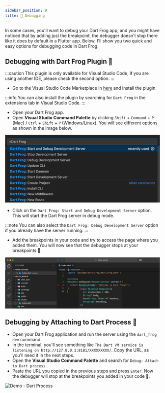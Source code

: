 ```yaml
---
sidebar_position: 9
title: 🐛 Debugging
---
```


In some cases, you'll want to debug your Dart Frog app, and you might have noticed that by adding just the breakpoint, the debugger doesn't stop there like it does by default in a Flutter app.
Below, I'll show you two quick and easy options for debugging code in Dart Frog.

## Debugging with Dart Frog Plugin 🐸

:::caution
This plugin is only available for Visual Studio Code, if you are using another IDE, please check the second option.
:::

- Go to the Visual Studio Code Marketplace in [here](https://marketplace.visualstudio.com/items?itemName=VeryGoodVentures.dart-frog) and install the plugin.

:::info
You can also install the plugin by searching for `Dart Frog` in the extensions tab in Visual Studio Code.
:::

- Open your Dart Frog app.
- Open **Visual Studio Command Palette** by clicking `Shift` + `Command` + `P` (Mac) / `Ctrl` + `Shift` + `P` (Windows/Linux).
You will see different options as shown in the image below.

![Dart Frog Plugin Options](images/dart_frog_plugin_options.png)

- Click on the `Dart Frog: Start and Debug Development Server` option. This will start the Dart Frog server in debug mode.

:::note
You can also select the `Dart Frog: Debug Development Server` option if you already have the server running.
:::

- Add the breakpoints in your code and try to access the page where you added them. You will now see that the debugger stops at your breakpoints 🎉.

![Demo - Dart Frog Pluggin](<images/debugging_with_plugin.gif>)

## Debugging by Attaching to Dart Process 🎯

- Open your Dart Frog application and run the server using the `dart_frog dev` command.
- In the terminal, you'll see something like `The Dart VM service is listening on http://127.0.0.1:8181/XXXXXXXXX/`. Copy the URL, as you'll need it in the next steps.
- Open the **Visual Studio Command Palette** and search for `Debug: Attach to Dart process`.
- Paste the URL you copied in the previous steps and press `Enter`. Now the debugger will stop at the breakpoints you added in your code 🎉.

![Demo - Dart Process](<images/debugging_with_dart_process.gif>)
